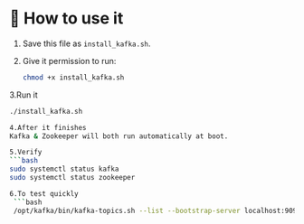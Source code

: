 # 🧭 How to use it

1. Save this file as `install_kafka.sh`.

2. Give it permission to run:

   ```bash
   chmod +x install_kafka.sh

3.Run it 
   ```bash
   ./install_kafka.sh

4.After it finishes
Kafka & Zookeeper will both run automatically at boot.

5.Verify
   ```bash
   sudo systemctl status kafka
   sudo systemctl status zookeeper

6.To test quickly
    ```bash
    /opt/kafka/bin/kafka-topics.sh --list --bootstrap-server localhost:9092

